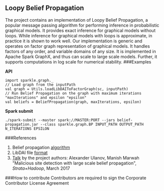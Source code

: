 ## Loopy Belief Propagation
The project contains an implementation of Loopy Belief Propagation, a popular message passing algorithm for performing inference in probabilistic graphical models. It provides exact inference for graphical models without loops. While inference for graphical models with loops is approximate, in practice it is shown to work well. Our implementation is generic and operates on factor graph representation of graphical models. It handles factors of any order, and variable domains of any size. It is implemented in Apache Spark GraphX, and thus can scale to large scale models. Further, it supports computations in log scale for numerical stability.
###Examples

**API**

````
import sparkle.graph._
// Load graph from the inputPath
val graph = Utils.loadLibDAIToFactorGraph(sc, inputPath)
// Run Belief Propagation on the graph with maximum iterations "maxIterations" and epsilon "epsilon"
val beliefs = BeliefPropagation(graph, maxIterations, epsilon)
````

**Spark submit**

````
./spark-submit --master spark://MASTER:PORT --jars belief-propagation.jar --class sparkle.graph.BP INPUT_PATH OUTPUT_PATH N_ITERATIONS EPSILON
````

###References
1. Belief propagation [algorithm](https://en.wikipedia.org/wiki/Belief_propagation)
2. LibDAI file [format](https://staff.fnwi.uva.nl/j.m.mooij/libDAI/)
3. [Talk](http://conferences.oreilly.com/strata/strata-ca/public/schedule/detail/55701) by the project authors: Alexander Ulanov, Manish Marwah "Malicious site detection with large scale belief propagation", *Strata+Hadoop*, March 2017

###How to contribute
Contributors are required to sign the Corporate Contributor License Agreement
